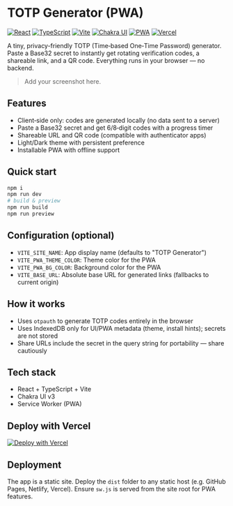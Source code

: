 # TOTP Generator (PWA)

[![React](https://img.shields.io/badge/React-20232A?logo=react&logoColor=61DAFB)](https://react.dev) [![TypeScript](https://img.shields.io/badge/TypeScript-3178C6?logo=typescript&logoColor=fff)](https://www.typescriptlang.org/) [![Vite](https://img.shields.io/badge/Vite-646CFF?logo=vite&logoColor=fff)](https://vitejs.dev/) [![Chakra UI](https://img.shields.io/badge/Chakra%20UI-319795?logo=chakraui&logoColor=fff)](https://chakra-ui.com/) [![PWA](https://img.shields.io/badge/PWA-5A0FC8?logo=pwa&logoColor=fff)](https://web.dev/progressive-web-apps/) [![Vercel](https://img.shields.io/badge/Vercel-000?logo=vercel&logoColor=fff)](https://vercel.com/)

A tiny, privacy-friendly TOTP (Time‑based One‑Time Password) generator. Paste a Base32 secret to instantly get rotating verification codes, a shareable link, and a QR code. Everything runs in your browser — no backend.

> Add your screenshot here.

## Features
- Client‑side only: codes are generated locally (no data sent to a server)
- Paste a Base32 secret and get 6/8‑digit codes with a progress timer
- Shareable URL and QR code (compatible with authenticator apps)
- Light/Dark theme with persistent preference
- Installable PWA with offline support

## Quick start
```bash
npm i
npm run dev
# build & preview
npm run build
npm run preview
```

## Configuration (optional)
- `VITE_SITE_NAME`: App display name (defaults to "TOTP Generator")
- `VITE_PWA_THEME_COLOR`: Theme color for the PWA
- `VITE_PWA_BG_COLOR`: Background color for the PWA
- `VITE_BASE_URL`: Absolute base URL for generated links (fallbacks to current origin)

## How it works
- Uses `otpauth` to generate TOTP codes entirely in the browser
- Uses IndexedDB only for UI/PWA metadata (theme, install hints); secrets are not stored
- Share URLs include the secret in the query string for portability — share cautiously

## Tech stack
- React + TypeScript + Vite
- Chakra UI v3
- Service Worker (PWA)

## Deploy with Vercel
[![Deploy with Vercel](https://vercel.com/button)](https://vercel.com/new/clone?repository-url=https://github.com/asychin/2fa-share)

## Deployment
The app is a static site. Deploy the `dist` folder to any static host (e.g. GitHub Pages, Netlify, Vercel). Ensure `sw.js` is served from the site root for PWA features.
